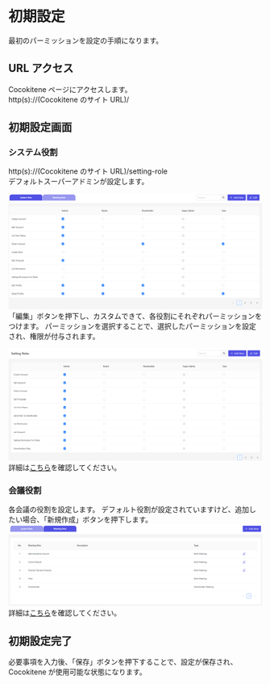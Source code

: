 # 初期設定

最初のパーミッションを設定の手順になります。

## URL アクセス

Cocokitene ページにアクセスします。  
http(s)://(Cocokitene のサイト URL)/

## 初期設定画面

### システム役割

http(s)://(Cocokitene のサイト URL)/setting-role</br>
デフォルトスーパーアドミンが設定します。

![設定](img/system_setting/first_setting1.png)  
「編集」ボタンを押下し、カスタムできて、各役割にそれぞれパーミッションをつけます。
パーミッションを選択することで、選択したパーミッションを設定され、権限が付与されます。

![設定](img/system_setting/first_setting2.png)  
詳細は[こちら](/ja/permission)を確認してください。

### 会議役割
各会議の役割を設定します。
デフォルト役割が設定されていますけど、追加したい場合、「新規作成」ボタンを押下します。
![設定](img/system_setting/first_setting3.png)  
詳細は[こちら](/ja/paticipant)を確認してください。

## 初期設定完了

必要事項を入力後、「保存」ボタンを押下することで、設定が保存され、Cocokitene が使用可能な状態になります。
